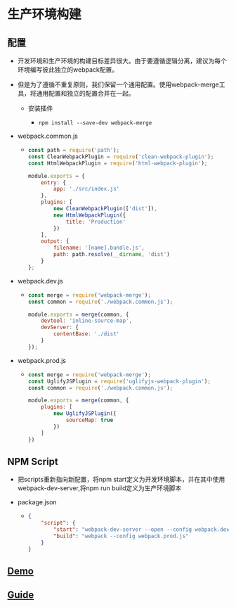 # 生产环境构建

## 配置

- 开发环境和生产环境的构建目标差异很大。由于要遵循逻辑分离，建议为每个环境编写彼此独立的webpack配置。

- 但是为了遵循不重复原则，我们保留一个通用配置。使用webpack-merge工具，将通用配置和独立的配置合并在一起。

  - 安装插件

    - ```shell
      npm install --save-dev webpack-merge
      ```

- webpack.common.js

  - ```javascript
    const path = require('path');
    const CleanWebpackPlugin = require('clean-webpack-plugin');
    const HtmlWebpackPlugin = require('html-webpack-plugin');
    
    module.exports = {
        entry: {
            app: './src/index.js'
        },
        plugins: [
            new CleanWebpackPlugin(['dist']),
            new HtmlWebpackPlugin({
                title: 'Production'
            })
        ],
        output: {
            filename: '[name].bundle.js',
            path: path.resolve(__dirname, 'dist')
        }
    };
    ```

- webpack.dev.js

  - ```javascript
    const merge = require('webpack-merge');
    const common = require('./webpack.common.js');
    
    module.exports = merge(common, {
        devtool: 'inline-source-map',
        devServer: {
            contentBase: './dist'
        }
    });
    ```

- webpack.prod.js

  - ```javascript
    const merge = require('webpack-merge');
    const UglifyJSPlugin = require('uglifyjs-webpack-plugin');
    const common = require('./webpack.common.js');
    
    module.exports = merge(common, {
        plugins: [
            new UglifyJSPlugin({
                sourceMap: true
            })
        ]
    })
    ```


## NPM Script

- 把scripts重新指向新配置，将npm start定义为开发环境脚本，并在其中使用webpack-dev-server,将npm run build定义为生产环境脚本

- package.json

  - ```json
    {
        "script": {
            "start": "webpack-dev-server --open --config webpack.dev.js",
            "build": "webpack --config webpack.prod.js"
        }
    }
    ```

## [Demo](https://github.com/hewq/Front-end/tree/master/apps/webpack/webpack-demo)

## [Guide](https://www.webpackjs.com/guides/production/)

